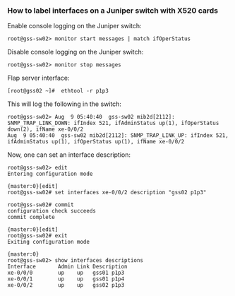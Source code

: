 ### How to label interfaces on a Juniper switch with X520 cards ###

Enable console logging on the Juniper switch:
~~~
root@gss-sw02> monitor start messages | match ifOperStatus
~~~

Disable console logging on the Juniper switch:
~~~
root@gss-sw02> monitor stop messages
~~~

Flap server interface:
~~~
[root@gss02 ~]#  ethtool -r p1p3
~~~

This will log the following in the switch:
~~~
root@gss-sw02> Aug  9 05:40:40  gss-sw02 mib2d[2112]: SNMP_TRAP_LINK_DOWN: ifIndex 521, ifAdminStatus up(1), ifOperStatus down(2), ifName xe-0/0/2
Aug  9 05:40:40  gss-sw02 mib2d[2112]: SNMP_TRAP_LINK_UP: ifIndex 521, ifAdminStatus up(1), ifOperStatus up(1), ifName xe-0/0/2
~~~

Now, one can set an interface description:
~~~
root@gss-sw02> edit     
Entering configuration mode

{master:0}[edit]
root@gss-sw02# set interfaces xe-0/0/2 description "gss02 p1p3" 

root@gss-sw02# commit  
configuration check succeeds
commit complete

{master:0}[edit]
root@gss-sw02# exit 
Exiting configuration mode

{master:0}
root@gss-sw02> show interfaces descriptions    
Interface       Admin Link Description
xe-0/0/0        up    up   gss01 p1p3
xe-0/0/1        up    up   gss01 p1p4
xe-0/0/2        up    up   gss02 p1p3
~~~
